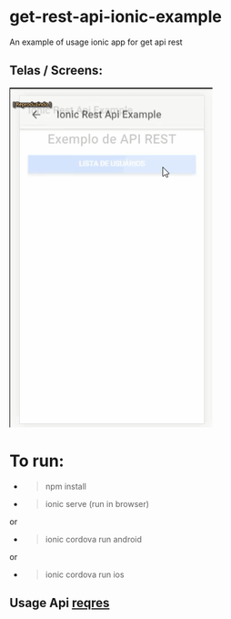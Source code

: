 # get-rest-api-ionic-example
An example of usage ionic app for get api rest

## Telas / Screens: 

![View this](src/assets/gif.gif)

# To run:
* > npm install

* > ionic serve (run in browser)

or

* > ionic cordova run android 

or

* > ionic cordova run ios 

## Usage Api [reqres](https://reqres.in/) 
